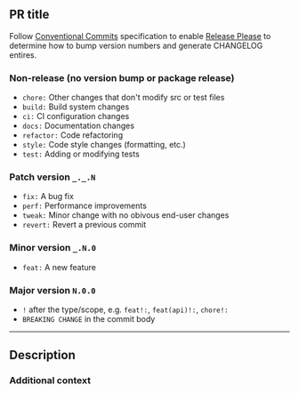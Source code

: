 ## PR title
Follow [Conventional Commits](https://www.conventionalcommits.org/) specification to enable [Release Please](https://github.com/googleapis/release-please) to determine how to bump version numbers and generate CHANGELOG entires.

### Non-release (no version bump or package release)
- `chore:` Other changes that don't modify src or test files
- `build:` Build system changes
- `ci:` CI configuration changes
- `docs:` Documentation changes
- `refactor:` Code refactoring
- `style:` Code style changes (formatting, etc.)
- `test:` Adding or modifying tests

### Patch version `_._.N` 
- `fix:` A bug fix
- `perf:` Performance improvements
- `tweak:` Minor change with no obivous end-user changes
- `revert:` Revert a previous commit

### Minor version `_.N.0` 
- `feat:` A new feature

### Major version `N.0.0` 
- `!` after the type/scope, e.g. `feat!:`, `feat(api)!:`, `chore!:`
- `BREAKING CHANGE` in the commit body

---

## Description

<!-- Describe your changes -->

### Additional context

<!-- Any other information that would be useful -->
